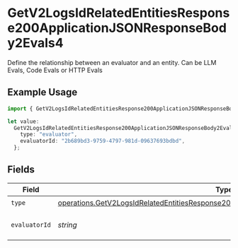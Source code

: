# GetV2LogsIdRelatedEntitiesResponse200ApplicationJSONResponseBody2Evals4

Define the relationship between an evaluator and an entity. Can be LLM Evals, Code Evals or HTTP Evals

## Example Usage

```typescript
import { GetV2LogsIdRelatedEntitiesResponse200ApplicationJSONResponseBody2Evals4 } from "orq-poc-typescript-multi-env-version/models/operations";

let value:
  GetV2LogsIdRelatedEntitiesResponse200ApplicationJSONResponseBody2Evals4 = {
    type: "evaluator",
    evaluatorId: "2b689bd3-9759-4797-981d-09637693bdbd",
  };
```

## Fields

| Field                                                                                                                                                                                              | Type                                                                                                                                                                                               | Required                                                                                                                                                                                           | Description                                                                                                                                                                                        |
| -------------------------------------------------------------------------------------------------------------------------------------------------------------------------------------------------- | -------------------------------------------------------------------------------------------------------------------------------------------------------------------------------------------------- | -------------------------------------------------------------------------------------------------------------------------------------------------------------------------------------------------- | -------------------------------------------------------------------------------------------------------------------------------------------------------------------------------------------------- |
| `type`                                                                                                                                                                                             | [operations.GetV2LogsIdRelatedEntitiesResponse200ApplicationJSONResponseBody2Evals24Type](../../models/operations/getv2logsidrelatedentitiesresponse200applicationjsonresponsebody2evals24type.md) | :heavy_check_mark:                                                                                                                                                                                 | N/A                                                                                                                                                                                                |
| `evaluatorId`                                                                                                                                                                                      | *string*                                                                                                                                                                                           | :heavy_check_mark:                                                                                                                                                                                 | The id of the resource                                                                                                                                                                             |